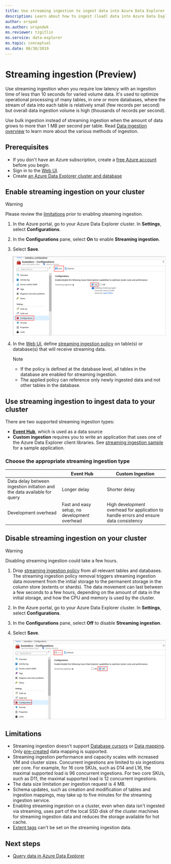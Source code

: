 ```yaml
---
title: Use streaming ingestion to ingest data into Azure Data Explorer
description: Learn about how to ingest (load) data into Azure Data Explorer using streaming ingestion.
author: orspod
ms.author: orspodek
ms.reviewer: tzgitlin
ms.service: data-explorer
ms.topic: conceptual
ms.date: 08/30/2019
---
```


# Streaming ingestion (Preview)

Use streaming ingestion when you require low latency with an ingestion time of less than 10 seconds for varied volume data. It's used to optimize operational processing of many tables, in one or more databases, where the stream of data into each table is relatively small (few records per second) but overall data ingestion volume is high (thousands of records per second). 

Use bulk ingestion instead of streaming ingestion when the amount of data grows to more than 1 MB per second per table. Read [Data ingestion overview](/azure/data-explorer/ingest-data-overview) to learn more about the various methods of ingestion.

## Prerequisites

* If you don't have an Azure subscription, create a [free Azure account](https://azure.microsoft.com/free/) before you begin.
* Sign in to the [Web UI](https://dataexplorer.azure.com/).
* Create [an Azure Data Explorer cluster and database](create-cluster-database-portal.md)

## Enable streaming ingestion on your cluster

> [!WARNING]
> Please review the [limitations](#limitations) prior to enabling steaming ingestion.

1. In the Azure portal, go to your Azure Data Explorer cluster. In **Settings**, select **Configurations**. 
1. In the **Configurations** pane, select **On** to enable **Streaming ingestion**.
1. Select **Save**.
 
    ![streaming ingestion on](media/ingest-data-streaming/streaming-ingestion-on.png)
 
1. In the [Web UI](https://dataexplorer.azure.com/), define [streaming ingestion policy](/azure/kusto/management/streamingingestionpolicy) on table(s) or database(s) that will receive streaming data. 

    > [!NOTE]
    > * If the policy is defined at the database level, all tables in the database are enabled for streaming ingestion.
    > * The applied policy can reference only newly ingested data and not other tables in the database.

## Use streaming ingestion to ingest data to your cluster

There are two supported streaming ingestion types:


* [**Event Hub**](/azure/data-explorer/ingest-data-event-hub), which is used as a data source
* **Custom ingestion** requires you to write an application that uses one of the Azure Data Explorer client libraries. See [streaming ingestion sample](https://github.com/Azure/azure-kusto-samples-dotnet/tree/master/client/StreamingIngestionSample) for a sample application.

### Choose the appropriate streaming ingestion type

|   |Event Hub  |Custom Ingestion  |
|---------|---------|---------|
|Data delay between ingestion initiation and the data available for query   |    Longer delay     |   Shorter delay      |
|Development overhead    |   Fast and easy setup, no development overhead    |   High development overhead for application to handle errors and ensure data consistency     |

## Disable streaming ingestion on your cluster

> [!WARNING]
> Disabling streaming ingestion could take a few hours.

1. Drop [streaming ingestion policy](/azure/kusto/management/streamingingestionpolicy) from all relevant tables and databases. The streaming ingestion policy removal triggers streaming ingestion data movement from the initial storage to the permanent storage in the column store (extents or shards). The data movement can last between a few seconds to a few hours, depending on the amount of data in the initial storage, and how the CPU and memory is used by the cluster.
1. In the Azure portal, go to your Azure Data Explorer cluster. In **Settings**, select **Configurations**. 
1. In the **Configurations** pane, select **Off** to disable **Streaming ingestion**.
1. Select **Save**.

    ![Streaming ingestion off](media/ingest-data-streaming/streaming-ingestion-off.png)

## Limitations

* Streaming ingestion doesn't support [Database cursors](/azure/kusto/management/databasecursor) or [Data mapping](/azure/kusto/management/mappings). Only [pre-created](/azure/kusto/management/tables#create-ingestion-mapping) data mapping is supported. 
* Streaming ingestion performance and capacity scales with increased VM and cluster sizes. Concurrent ingestions are limited to six ingestions per core. For example, for 16 core SKUs, such as D14 and L16, the maximal supported load is 96 concurrent ingestions. For two core SKUs, such as D11, the maximal supported load is 12 concurrent ingestions.
* The data size limitation per ingestion request is 4 MB.
* Schema updates, such as creation and modification of tables and ingestion mappings, may take up to five minutes for the streaming ingestion service.
* Enabling streaming ingestion on a cluster, even when data isn't ingested via streaming, uses part of the local SSD disk of the cluster machines for streaming ingestion data and reduces the storage available for hot cache.
* [Extent tags](/azure/kusto/management/extents-overview#extent-tagging) can't be set on the streaming ingestion data.

## Next steps

* [Query data in Azure Data Explorer](web-query-data.md)
